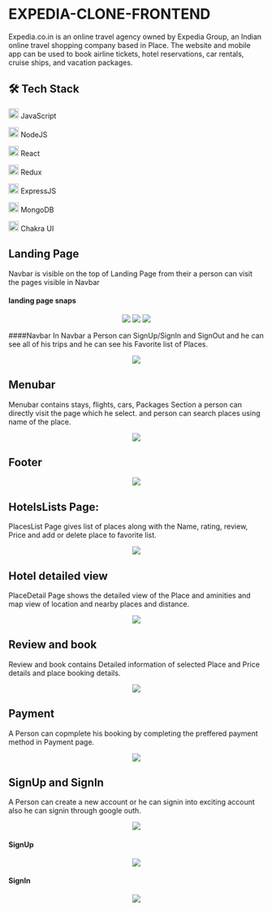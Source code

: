 
# EXPEDIA-CLONE-FRONTEND

Expedia.co.in is an online travel agency owned by Expedia Group, an Indian online travel shopping company based in Place. The website and mobile app can be used to book airline tickets, hotel reservations, car rentals, cruise ships, and vacation packages.

## 🛠 Tech Stack
<img src="https://cdn-icons-png.flaticon.com/512/1199/1199124.png" width=20/> JavaScript

<img src="https://cdn-icons-png.flaticon.com/512/919/919825.png" width=20/> NodeJS

<img src="https://cdn-icons-png.flaticon.com/512/1126/1126012.png" width=20/> React

<img src="https://cdn-icons-png.flaticon.com/512/1125/1125259.png" width=20/> Redux

<img src="https://w7.pngwing.com/pngs/925/447/png-transparent-express-js-node-js-javascript-mongodb-node-js-text-trademark-logo-thumbnail.png" width=20/> ExpressJS

<img src="https://imgs.search.brave.com/twNPzAinl9qO4U8URFZBWpC1Dhld-pFLviROBcxcH3E/rs:fit:561:225:1/g:ce/aHR0cHM6Ly90c2Ux/Lm1tLmJpbmcubmV0/L3RoP2lkPU9JUC44/VDRoZHZEY2lCSk4w/QWZiZnh5a193SGFH/USZwaWQ9QXBp" width=20/> MongoDB


<img src="https://imgs.search.brave.com/TdMohCF5jDPE3Qgo94uj5PLnYQRKcFaGq4uklYKnKRI/rs:fit:200:225:1/g:ce/aHR0cHM6Ly90c2Uz/Lm1tLmJpbmcubmV0/L3RoP2lkPU9JUC5s/UmIwN04zNGhjc05L/dWZ4VldrRm9BQUFB/QSZwaWQ9QXBp" width=20/> Chakra UI



## Landing Page
Navbar is visible on the top of Landing Page from their a person can visit the pages visible in Navbar 

#### landing page snaps
<p align="center"> 
    <img src="https://user-images.githubusercontent.com/87975437/174444023-3cad62bb-d927-4707-8047-00997d86a1bc.png"/>
  <img src="https://user-images.githubusercontent.com/87975437/174444032-b9644da3-7108-43a8-b65a-336fa8d02b9e.png"/>
   <img src="https://user-images.githubusercontent.com/87975437/174444035-3e47cb8e-8d1f-49dd-b7ab-fc83198704cc.png"
</p>
    
####Navbar
In Navbar a Person can SignUp/SignIn and SignOut and he can see all of his trips and he can see his Favorite list of Places.
<p align="center"> 
    <img src="https://user-images.githubusercontent.com/96103433/161424845-4a8536a8-611d-4edb-8c4f-8f9ecd13c48c.PNG"/>
</p>

## Menubar
Menubar contains stays, flights, cars, Packages Section a person can directly visit the page which he select. and person can search places using name of the place.
<p align="center"> 
    <img src="https://user-images.githubusercontent.com/87975437/174444436-0b4ed21b-493c-4750-9a2a-26e3b3d8a4a1.png"/>
</p>



## Footer
<p align="center"> 
    <img src="https://user-images.githubusercontent.com/96103433/161424865-08b421f2-76ee-4064-9e9e-d79c2efbd6d1.PNG"/>
</p>



## HotelsLists Page:

PlacesList Page gives list of places along with the Name, rating, review, Price and add or delete place to favorite list.
<p align="center"> 
   <img src="https://user-images.githubusercontent.com/87975437/174444992-393a8ddd-a987-4458-ab01-ab5b8a3eef69.png"/>


</p>


## Hotel detailed view
PlaceDetail Page shows the detailed view of the Place and aminities and map view of location and nearby places and distance. 
<p align="center"> 
    <img src="https://user-images.githubusercontent.com/87975437/174444782-83087583-95b0-4fd2-9564-a376f250cf58.png"/>
</p>

## Review and book

Review and book contains Detailed information of selected Place and Price details and place booking details.
<p align="center">
    <img src="https://user-images.githubusercontent.com/87975437/174445249-cee57d0d-727b-4ff8-b8a8-b2de479904be.png" />
</p>

## Payment
A Person can copmplete his booking by completing the preffered payment method in Payment page.
<p align="center"> 
    <img src="https://user-images.githubusercontent.com/87975437/174445208-8b451342-3643-4b8a-ba04-aa4f078cef88.png"/>
</p>



## SignUp and SignIn

A Person can create a new account or he can signin into exciting account also he can signin through google outh.
<p align="center"> 
    <img src="https://user-images.githubusercontent.com/87975437/174445521-97ab7752-186b-4d0a-a4e5-2b777e88a618.png"/>
</p>


#### SignUp
<p align="center"> 
    <img src="https://user-images.githubusercontent.com/96103433/161424944-ce398ec8-dc30-496c-a575-1774733e7cbc.PNG"/>
</p>



#### SignIn
<p align="center"> 
    <img src="https://user-images.githubusercontent.com/96103433/161424949-6750f605-9a1a-474e-bb67-60e582704f99.PNG"/>
</p>

